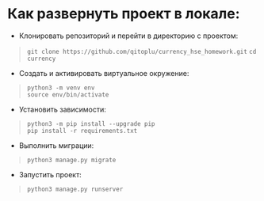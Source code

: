 # **Как развернуть проект в локале:**

* Клонировать репозиторий и перейти в директорию с проектом:
> `git clone https://github.com/qitoplu/currency_hse_homework.git`
> `cd currency`
* Cоздать и активировать виртуальное окружение:
> `python3 -m venv env`  
> `source env/bin/activate`
* Установить зависимости:
> `python3 -m pip install --upgrade pip`  
> `pip install -r requirements.txt`
* Выполнить миграции:
> `python3 manage.py migrate`
* Запустить проект:
> `python3 manage.py runserver`
